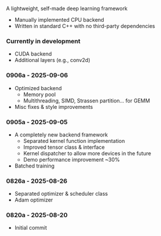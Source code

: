 A lightweight, self-made deep learning framework
- Manually implemented CPU backend
- Written in standard C++ with no third-party dependencies

### Currently in development

- CUDA backend
- Additional layers (e.g., conv2d)

### 0906a - 2025-09-06

- Optimized backend
  - Memory pool
  - Multithreading, SIMD, Strassen partition... for GEMM
- Misc fixes & style improvements

### 0905a - 2025-09-05

- A completely new backend framework
  - Separated kernel function implementation
  - Improved tensor class & interface
  - Kernel dispatcher to allow more devices in the future
  - Demo performance improvement ~30%
- Batched training

### 0826a - 2025-08-26

- Separated optimizer & scheduler class
- Adam optimizer

### 0820a - 2025-08-20

- Initial commit